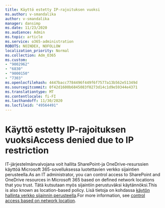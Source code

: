 ```yaml
---
title: Käyttö estetty IP-rajoituksen vuoksi
ms.author: v-smandalika
author: v-smandalika
manager: dansimp
ms.date: 11/23/2020
ms.audience: Admin
ms.topic: article
ms.service: o365-administration
ROBOTS: NOINDEX, NOFOLLOW
localization_priority: Normal
ms.collection: Adm_O365
ms.custom:
- "9002962"
- "6830"
- "9000150"
- "7303"
ms.openlocfilehash: 4447bacc7784496f449f6f7577a13b562e51349d
ms.sourcegitcommit: 0f42d1600b6845083f0273d14c1d9e59344e4371
ms.translationtype: MT
ms.contentlocale: fi-FI
ms.lasthandoff: 11/30/2020
ms.locfileid: "49564491"
---
```

# <a name="access-denied-due-to-ip-restriction"></a><span data-ttu-id="bc099-102">Käyttö estetty IP-rajoituksen vuoksi</span><span class="sxs-lookup"><span data-stu-id="bc099-102">Access denied due to IP restriction</span></span>

<span data-ttu-id="bc099-103">IT-järjestelmänvalvojana voit hallita SharePoint-ja OneDrive-resurssien käyttöä Microsoft 365-sovelluksessa luotettavien verkko sijaintien perusteella.</span><span class="sxs-lookup"><span data-stu-id="bc099-103">As an IT administrator, you can control access to SharePoint and OneDrive resources in Microsoft 365 based on defined network locations that you trust.</span></span> <span data-ttu-id="bc099-104">Tätä kutsutaan myös sijaintiin perustuväksi käytännöksi.</span><span class="sxs-lookup"><span data-stu-id="bc099-104">This is also known as location-based policy.</span></span> <span data-ttu-id="bc099-105">Lisä tietoja on kohdassa [käytön hallinta verkko sijainnin perusteella](https://docs.microsoft.com/sharepoint/control-access-based-on-network-location).</span><span class="sxs-lookup"><span data-stu-id="bc099-105">For more information, see [control access based on network location](https://docs.microsoft.com/sharepoint/control-access-based-on-network-location).</span></span>

